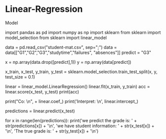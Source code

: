 # Linear-Regression
Model

import pandas as pd
import numpy as np
import sklearn
from sklearn import model_selection
from sklearn import linear_model


data = pd.read_csv("student-mat.csv", sep=";")
data = data[["G1","G2","G3","studytime","failures", "absences"]]
predict = "G3"

x = np.array(data.drop([predict],1))
y = np.array(data[predict])

x_train, x_test, y_train, y_test = sklearn.model_selection.train_test_split(x, y, test_size = 0.1)

linear = linear_model.LinearRegression()
linear.fit(x_train, y_train)
acc = linear.score(x_test, y_test)
print(acc)

print("Co: \n", + linear.coef_)
print('Interpret: \n', linear.intercept_)

predictions = linear.predict(x_test)

for x in range(len(predictions)):
    print('we predict the grade is: ' + str(predictions[x]) + '\n', 'we have student information: ' + str(x_test[x]) + '\n', 'The true grade is: ' + str(y_test[x]) + '\n')
